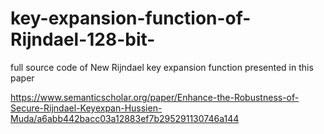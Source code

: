 # key-expansion-function-of-Rijndael-128-bit-
full source code of New Rijndael key expansion function presented in this paper

https://www.semanticscholar.org/paper/Enhance-the-Robustness-of-Secure-Rijndael-Keyexpan-Hussien-Muda/a6abb442bacc03a12883ef7b295291130746a144
